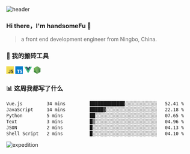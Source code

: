 ![header](https://raw.githubusercontent.com/fzq1998/fzq1998/master/header.png)

### Hi there，I'm handsomeFu 👋

> a front end development engineer from Ningbo, China.

### 🔧 我的搬砖工具
<code><img height="20" src="https://raw.githubusercontent.com/github/explore/80688e429a7d4ef2fca1e82350fe8e3517d3494d/topics/javascript/javascript.png" alt="javascript"></code>
<code><img height="20" src="https://raw.githubusercontent.com/github/explore/80688e429a7d4ef2fca1e82350fe8e3517d3494d/topics/typescript/typescript.png" alt="typescript"></code>
<code><img height="20" src="https://raw.githubusercontent.com/github/explore/80688e429a7d4ef2fca1e82350fe8e3517d3494d/topics/vue/vue.png" alt="vue"></code>
<code><img height="20" src="https://raw.githubusercontent.com/github/explore/80688e429a7d4ef2fca1e82350fe8e3517d3494d/topics/nodejs/nodejs.png" alt="nodejs"></code>



### 📊 这周我都写了什么
<!--START_SECTION:waka-->

```text
Vue.js         34 mins         █████████████░░░░░░░░░░░░   52.41 %
JavaScript     14 mins         █████▓░░░░░░░░░░░░░░░░░░░   22.18 %
Python         5 mins          ██░░░░░░░░░░░░░░░░░░░░░░░   07.65 %
Text           3 mins          █▒░░░░░░░░░░░░░░░░░░░░░░░   04.96 %
JSON           2 mins          █░░░░░░░░░░░░░░░░░░░░░░░░   04.13 %
Shell Script   2 mins          █░░░░░░░░░░░░░░░░░░░░░░░░   04.10 %
```

<!--END_SECTION:waka-->


![expedition](https://raw.githubusercontent.com/fzq1998/fzq1998/master/expedition.gif)

